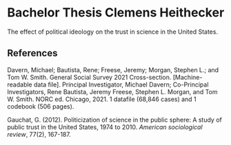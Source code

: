 # Bachelor Thesis Clemens Heithecker

The effect of political ideology on the trust in science in the United States.

## References

Davern, Michael; Bautista, Rene; Freese, Jeremy; Morgan, Stephen L.; and Tom W. Smith. General Social Survey 2021 Cross-section. [Machine-readable data file]. Principal Investigator, Michael Davern; Co-Principal Investigators, Rene Bautista, Jeremy Freese, Stephen L. Morgan, and Tom W. Smith. NORC ed. Chicago, 2021. 1 datafile (68,846 cases) and 1 codebook (506 pages).

Gauchat, G. (2012). Politicization of science in the public sphere: A study of public trust in the United States, 1974 to 2010. _American sociological review_, 77(2), 167-187.
